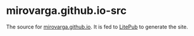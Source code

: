 # mirovarga.github.io-src

The source for [mirovarga.github.io](https://github.com/mirovarga/mirovarga.github.io).
It is fed to [LitePub](https://github.com/mirovarga/litepub) to generate the site.
